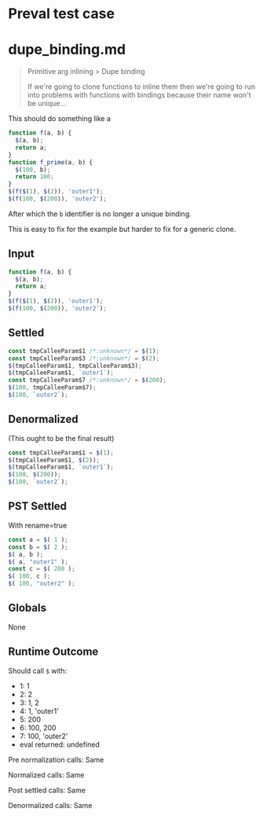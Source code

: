 # Preval test case

# dupe_binding.md

> Primitive arg inlining > Dupe binding
>
> If we're going to clone functions to inline them then we're going to run into problems with functions with bindings because their name won't be unique...

This should do something like a 
```js
function f(a, b) {
  $(a, b);
  return a;
}
function f_prime(a, b) {
  $(100, b);
  return 100;
}
$(f($(1), $(2)), 'outer1');
$(f(100, $(200)), 'outer2');
```

After which the `b` identifier is no longer a unique binding.

This is easy to fix for the example but harder to fix for a generic clone.

## Input

`````js filename=intro
function f(a, b) {
  $(a, b);
  return a;
}
$(f($(1), $(2)), 'outer1');
$(f(100, $(200)), 'outer2');
`````


## Settled


`````js filename=intro
const tmpCalleeParam$1 /*:unknown*/ = $(1);
const tmpCalleeParam$3 /*:unknown*/ = $(2);
$(tmpCalleeParam$1, tmpCalleeParam$3);
$(tmpCalleeParam$1, `outer1`);
const tmpCalleeParam$7 /*:unknown*/ = $(200);
$(100, tmpCalleeParam$7);
$(100, `outer2`);
`````


## Denormalized
(This ought to be the final result)

`````js filename=intro
const tmpCalleeParam$1 = $(1);
$(tmpCalleeParam$1, $(2));
$(tmpCalleeParam$1, `outer1`);
$(100, $(200));
$(100, `outer2`);
`````


## PST Settled
With rename=true

`````js filename=intro
const a = $( 1 );
const b = $( 2 );
$( a, b );
$( a, "outer1" );
const c = $( 200 );
$( 100, c );
$( 100, "outer2" );
`````


## Globals


None


## Runtime Outcome


Should call `$` with:
 - 1: 1
 - 2: 2
 - 3: 1, 2
 - 4: 1, 'outer1'
 - 5: 200
 - 6: 100, 200
 - 7: 100, 'outer2'
 - eval returned: undefined

Pre normalization calls: Same

Normalized calls: Same

Post settled calls: Same

Denormalized calls: Same
